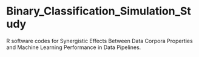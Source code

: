 # Binary_Classification_Simulation_Study
R software codes for Synergistic Effects Between Data Corpora Properties and Machine Learning Performance in Data Pipelines.
